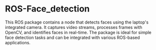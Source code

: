 # ROS-Face_detection
 This ROS package contains a node that detects faces using the laptop's integrated camera. It captures video streams, processes frames with OpenCV, and identifies faces in real-time. The package is ideal for simple face detection tasks and can be integrated with various ROS-based applications.
